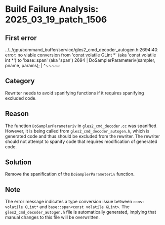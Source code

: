 # Build Failure Analysis: 2025_03_19_patch_1506

## First error

../../gpu/command_buffer/service/gles2_cmd_decoder_autogen.h:2694:40: error: no viable conversion from 'const volatile GLint *' (aka 'const volatile int *') to 'base::span<const volatile GLint>' (aka 'span<const volatile int>')
 2694 |   DoSamplerParameteriv(sampler, pname, params);
      |                                        ^~~~~~

## Category
Rewriter needs to avoid spanifying functions if it requires spanifying excluded code.

## Reason
The function `DoSamplerParameteriv` in `gles2_cmd_decoder.cc` was spanified.
However, it is being called from `gles2_cmd_decoder_autogen.h`, which is generated code and thus should be excluded from the rewriter.
The rewriter should not attempt to spanify code that requires modification of generated code.

## Solution
Remove the spanification of the `DoSamplerParameteriv` function.

## Note
The error message indicates a type conversion issue between `const volatile GLint*` and `base::span<const volatile GLint>`. The `gles2_cmd_decoder_autogen.h` file is automatically generated, implying that manual changes to this file will be overwritten.